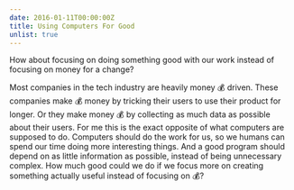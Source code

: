 ```yaml
---
date: 2016-01-11T00:00:00Z
title: Using Computers For Good
unlist: true
---
```


How about focusing on doing something good with our work instead of focusing on money for a change?<!--more-->


Most companies in the tech industry are heavily money 💰 driven.
These companies make 💰 money by tricking their users to use their product for longer.
Or they make money 💰 by collecting as much data as possible about their users.
For me this is the exact opposite of what computers are supposed to do.
Computers should do the work for us, so we humans can spend our time doing more interesting things.
And a good program should depend on as little information as possible, instead of being unnecessary complex.
How much good could we do if we focus more on creating something actually useful instead of focusing on 💰?
